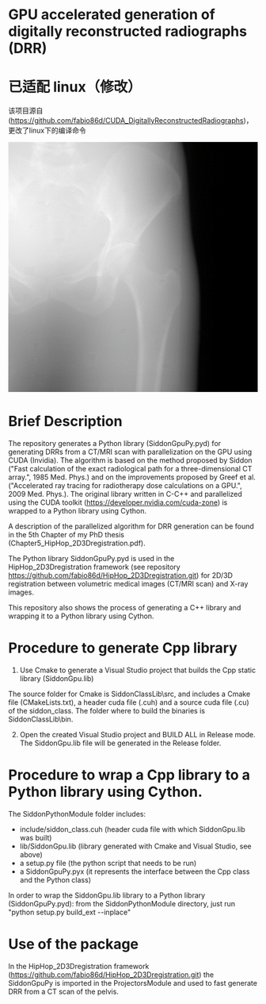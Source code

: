 # GPU accelerated generation of digitally reconstructed radiographs (DRR)
# 已适配 linux（修改）
该项目源自(https://github.com/fabio86d/CUDA_DigitallyReconstructedRadiographs)，更改了linux下的编译命令

![](pics/DRR_example.png)

# Brief Description
The repository generates a Python library (SiddonGpuPy.pyd) for generating DRRs from a CT/MRI scan with parallelization on the GPU using CUDA (Invidia). 
The algorithm is based on the method proposed by Siddon ("Fast calculation of the exact radiological path for a three-dimensional CT array.", 1985 Med. Phys.) and 
on the improvements proposed by Greef et al. ("Accelerated ray tracing for radiotherapy dose calculations on a GPU.", 2009 Med. Phys.).
The original library written in C-C++ and parallelized using the CUDA toolkit (https://developer.nvidia.com/cuda-zone) is wrapped to a Python library using Cython.

A description of the parallelized algorithm for DRR generation can be found in the 5th Chapter of my PhD thesis (Chapter5_HipHop_2D3Dregistration.pdf).

The Python library SiddonGpuPy.pyd is used in the HipHop_2D3Dregistration framework (see repository https://github.com/fabio86d/HipHop_2D3Dregistration.git) 
for 2D/3D registration between volumetric medical images (CT/MRI scan) and X-ray images.

This repository also shows the process of generating a C++ library and wrapping it to a Python library using Cython.

# Procedure to generate Cpp library

1) Use Cmake to generate a Visual Studio project that builds the Cpp static library (SiddonGpu.lib) 

The source folder for Cmake is SiddonClassLib\src, and includes a Cmake file (CMakeLists.txt), a header cuda file (.cuh) and a source cuda file (.cu) of the siddon_class.
The folder where to build the binaries is SiddonClassLib\bin.

2) Open the created Visual Studio project and BUILD ALL in Release mode. The SiddonGpu.lib file will be generated in the Release folder.

# Procedure to wrap a Cpp library to a Python library using Cython.

The SiddonPythonModule folder includes:
- include/siddon_class.cuh (header cuda file with which SiddonGpu.lib was built)
- lib/SiddonGpu.lib (library generated with Cmake and Visual Studio, see above)
- a setup.py file (the python script that needs to be run)
- a  SiddonGpuPy.pyx (it represents the interface between the Cpp class and the Python class)

In order to wrap the SiddonGpu.lib library to a Python library (SiddonGpuPy.pyd):
from the SiddonPythonModule directory, just run
	"python setup.py build_ext --inplace"

# Use of the package

In the HipHop_2D3Dregistration framework (https://github.com/fabio86d/HipHop_2D3Dregistration.git) the SiddonGpuPy is imported in the ProjectorsModule 
and used to fast generate DRR from a CT scan of the pelvis.
